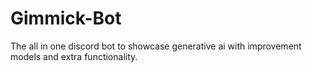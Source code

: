 # Gimmick-Bot
The all in one discord bot to showcase generative ai with improvement models and extra functionality.
